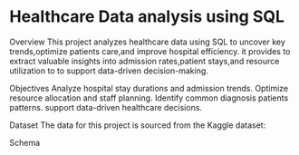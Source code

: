 # Healthcare Data analysis using SQL

Overview
This project analyzes healthcare data using SQL to uncover key trends,optimize patients care,and improve hospital efficiency.
it provides to extract valuable insights into admission rates,patient stays,and resource utilization to to support 
data-driven decision-making.

Objectives
Analyze hospital stay durations and admission trends.
Optimize resource allocation and staff planning.
Identify common diagnosis patients patterns.
support data-driven healthcare decisions.

Dataset
The data for this project is sourced from the Kaggle dataset:



Schema
